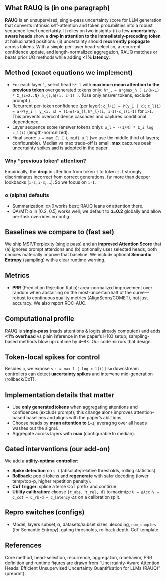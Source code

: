 
## What RAUQ is (in one paragraph)

**RAUQ** is an unsupervised, single-pass uncertainty score for LLM generation that converts intrinsic self-attention and token probabilities into a robust sequence-level uncertainty. It relies on two insights: (i) a few **uncertainty-aware heads** show a **drop in attention to the immediately-preceding token** at hallucinated positions; (ii) uncertainty should **recurrently propagate** across tokens. With a simple per-layer head-selection, a recurrent confidence update, and length-normalized aggregation, RAUQ matches or beats prior UQ methods while adding **<1% latency**. 

## Method (exact equations we implement)

* For each layer `l`, select head `h*_l` with **maximum mean attention to the previous token** over generated tokens only:
  `h*_l = argmax_h ( 1/(N-1) * Σ_{i=2..N} a_{l,h}(i, i-1) )`. (Use only answer tokens, exclude prompt.) 
* Recurrent per-token confidence (per layer):
  `c_l(1) = P(y_1 | x)`;
  `c_l(i) = α·P(y_i | y_<i, x) + (1-α)·a_{l,h*_l}(i, i-1)·c_l(i-1)` for `i>1`.
  This prevents overconfidence cascades and captures conditional dependence. 
* Layer sequence score (answer tokens only):
  `u_l = -(1/N) * Σ_i log c_l(i)` (length-normalized). 
* Final score: `u = max_{l ∈ L_mid} u_l` (we use the middle third of layers; configurable). Median vs max trade-off is small; **max** captures peak uncertainty spikes and is adopted in the paper. 

### Why “previous token” attention?

Empirically, the **drop** in attention from token `i` to token `i-1` strongly discriminates incorrect from correct generations, far more than deeper lookbacks (`i-2`, `i-3`, …). So we focus on `i-1`. 

### α (alpha) defaults

* Summarization: α≈0 works best; RAUQ leans on attention there.
* QA/MT: α in [0.2, 0.5] works well; we default to **α=0.2** globally and allow per-task overrides in config. 

## Baselines we compare to (fast set)

We ship MSP/Perplexity (single pass) and an **improved Attention Score** that (a) ignores prompt attentions and (b) optionally uses selected heads; both choices materially improve that baseline. We include optional **Semantic Entropy** (sampling) with a clear runtime warning. 

## Metrics

* **PRR** (Prediction Rejection Ratio): area-normalized improvement over random when abstaining on the most-uncertain half of the curve—robust to continuous quality metrics (AlignScore/COMET), not just accuracy. We also report ROC-AUC. 

## Computational profile

RAUQ is **single-pass** (reads attentions & logits already computed) and adds **<1% overhead** vs plain inference in the paper’s H100 setup; sampling-based methods blow up runtime by 4–8×. Our code mirrors that design. 

## Token-local spikes for control

Besides `u`, we expose `s_i = max_l [-log c_l(i)]` so downstream controllers can detect **uncertainty spikes** and intervene mid-generation (rollback/CoT).

## Implementation details that matter

* Use **only generated tokens** when aggregating attentions and confidences (exclude prompt); this change alone improves attention-based baselines and aligns with the paper’s ablations. 
* Choose heads by **mean attention to `i-1`**; averaging over all heads washes out the signal. 
* Aggregate across layers with **max** (configurable to median). 

## Gated interventions (our add-on)

We add a **utility-optimal controller**:

* **Spike detection** on `s_i` (absolute/relative thresholds, rolling statistics).
* **Rollback**: pop `d` tokens and **regenerate** with safer decoding (lower temp/top-p, higher repetition penalty).
* **CoT trigger**: splice a terse CoT prefix and continue.
* **Utility calibration**: choose `{τ_abs, τ_rel, d}` to maximize `U = ΔAcc·V − C_cot − C_rb·d − C_latency·Δt` on a calibration split.

## Repro switches (configs)

* Model, layers subset, α, datasets/subset sizes, decoding, `num_samples` (for Semantic Entropy), gating thresholds, rollback depth, CoT template.

## References

Core method, head-selection, recurrence, aggregation, α behavior, PRR definition and runtime figures are drawn from “Uncertainty-Aware Attention Heads: Efficient Unsupervised Uncertainty Quantification for LLMs (RAUQ)” (preprint). 
